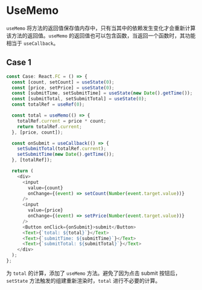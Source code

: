 # UseMemo

`useMemo` 将方法的返回值保存值内存中，只有当其中的依赖发生变化才会重新计算该方法的返回值。`useMemo` 的返回值也可以包含函数，当返回一个函数时，其功能相当于 `useCallback`。

## Case 1

```js
const Case: React.FC = () => {
  const [count, setCount] = useState(0);
  const [price, setPrice] = useState(0);
  const [submitTime, setSubmitTime] = useState(new Date().getTime());
  const [submitTotal, setSubmitTotal] = useState(0);
  const totalRef = useRef(0);

  const total = useMemo(() => {
    totalRef.current = price * count;
    return totalRef.current;
  }, [price, count]);

  const onSubmit = useCallback(() => {
    setSubmitTotal(totalRef.current);
    setSubmitTime(new Date().getTime());
  }, [totalRef]);

  return (
    <div>
      <input
        value={count}
        onChange={(event) => setCount(Number(event.target.value))}
      />
      <input
        value={price}
        onChange={(event) => setPrice(Number(event.target.value))}
      />
      <Button onClick={onSubmit}>submit</Button>
      <Text>{`total: ${total}`}</Text>
      <Text>{`submitTime: ${submitTime}`}</Text>
      <Text>{`submitTotal: ${submitTotal}`}</Text>
    </div>
  );
};
```

为 `total` 的计算，添加了 `useMemo` 方法。避免了因为点击 submit 按钮后，`setState` 方法触发的组建重新渲染时，`total` 进行不必要的计算。
